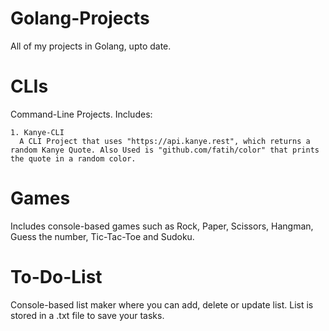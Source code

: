 # Golang-Projects
All of my projects in Golang, upto date.

# CLIs
Command-Line Projects. Includes:

    1. Kanye-CLI
      A CLI Project that uses "https://api.kanye.rest", which returns a random Kanye Quote. Also Used is "github.com/fatih/color" that prints the quote in a random color.

# Games
Includes console-based games such as Rock, Paper, Scissors, Hangman, Guess the number, Tic-Tac-Toe and Sudoku.

# To-Do-List
Console-based list maker where you can add, delete or update list. List is stored in a .txt file to save your tasks.
